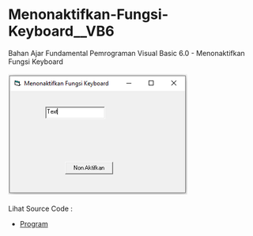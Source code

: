 # Menonaktifkan-Fungsi-Keyboard__VB6
Bahan Ajar Fundamental Pemrograman Visual Basic 6.0 - Menonaktifkan Fungsi Keyboard<br><br>
<img src="https://github.com/RizkyKhapidsyah/Menonaktifkan-Fungsi-Keyboard__VB6/blob/master/result/001.PNG"><br><br>
Lihat Source Code : <br>
- <a href="https://github.com/RizkyKhapidsyah/Menonaktifkan-Fungsi-Keyboard__VB6/blob/master/Form1.frm">Program</a>
